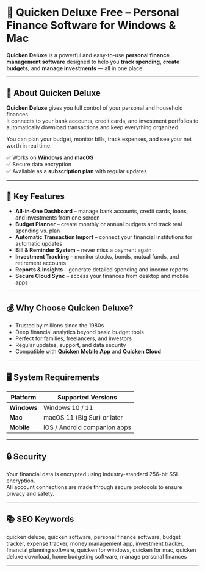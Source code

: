 # 💼 Quicken Deluxe Free – Personal Finance Software for Windows & Mac

**Quicken Deluxe** is a powerful and easy-to-use **personal finance management software** designed to help you **track spending**, **create budgets**, and **manage investments** — all in one place.

---

## 🧩 About Quicken Deluxe

**Quicken Deluxe** gives you full control of your personal and household finances.  
It connects to your bank accounts, credit cards, and investment portfolios to automatically download transactions and keep everything organized.

You can plan your budget, monitor bills, track expenses, and see your net worth in real time.

✅ Works on **Windows** and **macOS**  
✅ Secure data encryption  
✅ Available as a **subscription plan** with regular updates  

---

## 🚀 Key Features

- **All-in-One Dashboard** – manage bank accounts, credit cards, loans, and investments from one screen  
- **Budget Planner** – create monthly or annual budgets and track real spending vs. plan  
- **Automatic Transaction Import** – connect your financial institutions for automatic updates  
- **Bill & Reminder System** – never miss a payment again  
- **Investment Tracking** – monitor stocks, bonds, mutual funds, and retirement accounts  
- **Reports & Insights** – generate detailed spending and income reports  
- **Secure Cloud Sync** – access your finances from desktop and mobile apps  

---

## 💰 Why Choose Quicken Deluxe?

- Trusted by millions since the 1980s  
- Deep financial analytics beyond basic budget tools  
- Perfect for families, freelancers, and investors  
- Regular updates, support, and data security  
- Compatible with **Quicken Mobile App** and **Quicken Cloud**

---

## 🖥️ System Requirements

| Platform | Supported Versions |
|-----------|--------------------|
| **Windows** | Windows 10 / 11 |
| **Mac** | macOS 11 (Big Sur) or later |
| **Mobile** | iOS / Android companion apps |

---

## 🔒 Security

Your financial data is encrypted using industry-standard 256-bit SSL encryption.  
All account connections are made through secure protocols to ensure privacy and safety.

---

## 📚 SEO Keywords

quicken deluxe, quicken software, personal finance software, budget tracker, expense tracker, money management app, investment tracker, financial planning software, quicken for windows, quicken for mac, quicken deluxe download, home budgeting software, manage personal finances

---

